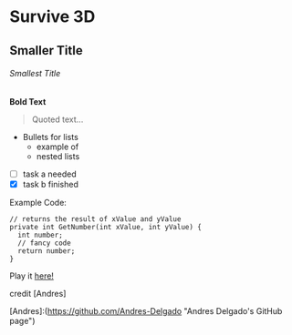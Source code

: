 # Survive 3D
## Smaller Title
###### Smallest Title

**Bold Text**

> Quoted text...

- Bullets for lists
  * example of
  - nested lists

- [ ] task a needed
- [x] task b finished

Example Code:
```
// returns the result of xValue and yValue
private int GetNumber(int xValue, int yValue) {
  int number;
  // fancy code
  return number;
}
```

Play it [here!](https://soggyboystudios.itch.io/survive-3d "Soggy Boy Studios")

credit [Andres]

[Andres]:(https://github.com/Andres-Delgado "Andres Delgado's GitHub page")
